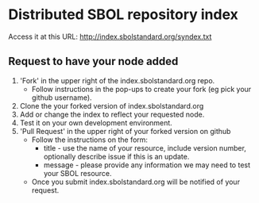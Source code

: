 Distributed SBOL repository index
=================================================
Access it at this URL: http://index.sbolstandard.org/syndex.txt

Request to have your node added
-------------------------------
1. 'Fork' in the upper right of the index.sbolstandard.org repo.
   * Follow instructions in the pop-ups to create your fork (eg pick your github username). 
3. Clone the your forked version of index.sbolstandard.org 
4. Add or change the index to reflect your requested node.
5. Test it on your own development environment.
6. 'Pull Request' in the upper right of your forked version on github
   * Follow the instructions on the form: 
      * title - use the name of your resource, include version number, optionally describe issue if this is an update.
      * message - please provide any information we may need to test your SBOL resource.
   * Once you submit index.sbolstandard.org will be notified of your request.
